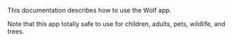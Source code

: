 This documentation describes how to use the Wolf app.

Note that this app totally safe to use for children, adults, pets, wildlife, and trees.
